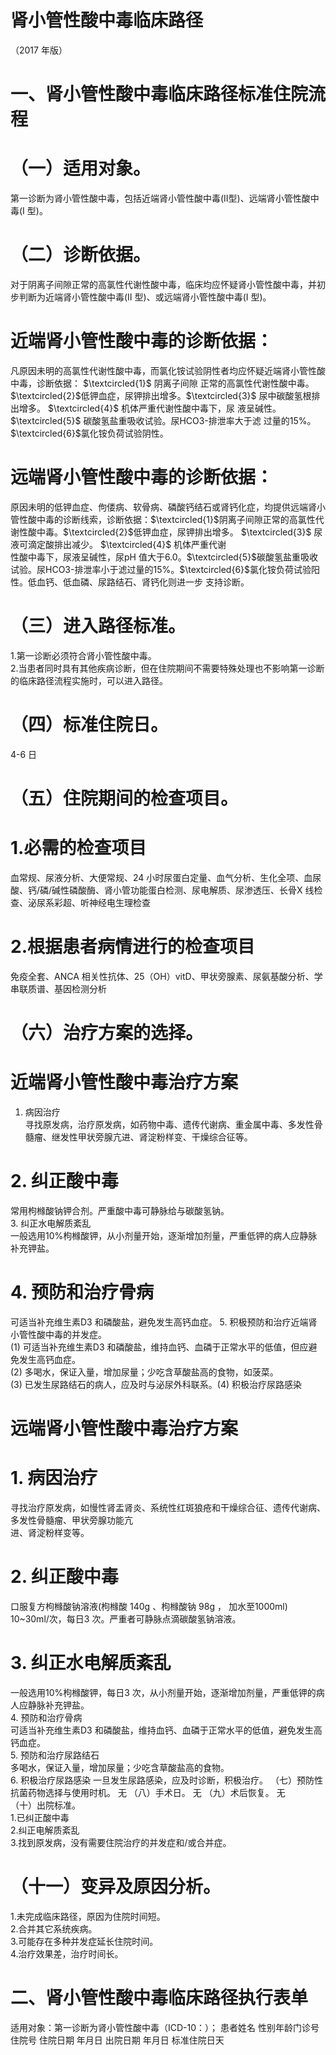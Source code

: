 # 肾小管性酸中毒临床路径  
（2017 年版）  
# 一、肾小管性酸中毒临床路径标准住院流程  
# （一）适用对象。  
第一诊断为肾小管性酸中毒，包括近端肾小管性酸中毒(II型)、远端肾小管性酸中毒(I 型)。  
# （二）诊断依据。  
对于阴离子间隙正常的高氯性代谢性酸中毒，临床均应怀疑肾小管性酸中毒，并初步判断为近端肾小管性酸中毒(II 型)、或远端肾小管性酸中毒(I 型)。  
# 近端肾小管性酸中毒的诊断依据：  
凡原因未明的高氯性代谢性酸中毒，而氯化铵试验阴性者均应怀疑近端肾小管性酸中毒，诊断依据： $\textcircled{1}$ 阴离子间隙 正常的高氯性代谢性酸中毒。$\textcircled{2}$低钾血症，尿钾排出增多。$\textcircled{3}$ 尿中碳酸氢根排出增多。 $\textcircled{4}$ 机体严重代谢性酸中毒下，尿 液呈碱性。 $\textcircled{5}$ 碳酸氢盐重吸收试验。尿HCO3-排泄率大于滤 过量的$15\%$。$\textcircled{6}$氯化铵负荷试验阴性。  
# 远端肾小管性酸中毒的诊断依据：  
原因未明的低钾血症、佝偻病、软骨病、磷酸钙结石或肾钙化症，均提供远端肾小管性酸中毒的诊断线索，诊断依据：$\textcircled{1}$阴离子间隙正常的高氯性代谢性酸中毒。$\textcircled{2}$低钾血症，尿钾排出增多。 $\textcircled{3}$ 尿液可滴定酸排出减少。 $\textcircled{4}$ 机体严重代谢  
性酸中毒下，尿液呈碱性，尿pH 值大于6.0。$\textcircled{5}$碳酸氢盐重吸收试验。尿HCO3-排泄率小于滤过量的$15\%$。$\textcircled{6}$氯化铵负荷试验阳性。低血钙、低血磷、尿路结石、肾钙化则进一步 支持诊断。  
# （三）进入路径标准。  
1.第一诊断必须符合肾小管性酸中毒。  
2.当患者同时具有其他疾病诊断，但在住院期间不需要特殊处理也不影响第一诊断的临床路径流程实施时，可以进入路径。  
# （四）标准住院日。  
4-6 日  
# （五）住院期间的检查项目。  
# 1.必需的检查项目  
血常规、尿液分析、大便常规、24 小时尿蛋白定量、血气分析、生化全项、血尿酸、钙/磷/碱性磷酸酶、肾小管功能蛋白检测、尿电解质、尿渗透压、长骨X 线检查、泌尿系彩超、听神经电生理检查  
# 2.根据患者病情进行的检查项目  
免疫全套、ANCA 相关性抗体、25（OH）vitD、甲状旁腺素、尿氨基酸分析、学串联质谱、基因检测分析  
# （六）治疗方案的选择。  
# 近端肾小管性酸中毒治疗方案  
1. 病因治疗  
寻找原发病，治疗原发病，如药物中毒、遗传代谢病、重金属中毒、多发性骨髓瘤、继发性甲状旁腺亢进、肾淀粉样变、干燥综合征等。  
# 2. 纠正酸中毒  
常用枸橼酸钠钾合剂。严重酸中毒可静脉给与碳酸氢钠。  
3. 纠正水电解质紊乱  
一般选用$10\%$枸橼酸钾，从小剂量开始，逐渐增加剂量，严重低钾的病人应静脉补充钾盐。  
# 4. 预防和治疗骨病  
可适当补充维生素D3 和磷酸盐，避免发生高钙血症。 5. 积极预防和治疗近端肾小管性酸中毒的并发症。  
(1) 可适当补充维生素D3 和磷酸盐，维持血钙、血磷于正常水平的低值，但应避免发生高钙血症。  
(2) 多喝水，保证入量，增加尿量；少吃含草酸盐高的食物，如菠菜。  
(3) 已发生尿路结石的病人，应及时与泌尿外科联系。(4) 积极治疗尿路感染  
# 远端肾小管性酸中毒治疗方案  
# 1. 病因治疗  
寻找治疗原发病，如慢性肾盂肾炎、系统性红斑狼疮和干燥综合征、遗传代谢病、多发性骨髓瘤、甲状旁腺功能亢  
进、肾淀粉样变等。  
# 2. 纠正酸中毒  
口服复方枸橼酸钠溶液(枸橼酸 $140\mathrm{g}$ 、枸橼酸钠 $98\mathrm{g}$ ， 加水至1000ml) 10\~30ml/次，每日3 次。严重者可静脉点滴碳酸氢钠溶液。  
# 3. 纠正水电解质紊乱  
一般选用$10\%$枸橼酸钾，每日3 次，从小剂量开始，逐渐增加剂量，严重低钾的病人应静脉补充钾盐。  
4. 预防和治疗骨病  
可适当补充维生素D3 和磷酸盐，维持血钙、血磷于正常水平的低值，避免发生高钙血症。  
5. 预防和治疗尿路结石  
多喝水，保证入量，增加尿量；少吃含草酸盐高的食物。  
6. 积极治疗尿路感染  一旦发生尿路感染，应及时诊断，积极治疗。 （七）预防性抗菌药物选择与使用时机。 无 （八）手术日。 无 （九）术后恢复。 无  
（十）出院标准。  
1.已纠正酸中毒  
2.纠正电解质紊乱  
3.找到原发病，没有需要住院治疗的并发症和/或合并症。  
# （十一）变异及原因分析。  
1.未完成临床路径，原因为住院时间短。  
2.合并其它系统疾病。  
3.可能存在多种并发症延长住院时间。  
4.治疗效果差，治疗时间长。  
# 二、肾小管性酸中毒临床路径执行表单  
适用对象：第一诊断为肾小管性酸中毒（ICD-10：）； 患者姓名  性别年龄门诊号住院号 住院日期  年月日   出院日期  年月日  标准住院日天  
